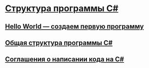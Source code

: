 # [Структура программы C#](index.md)
## [Hello World — создаем первую программу](hello-world-your-first-program.md)
## [Общая структура программы C#](general-structure-of-a-csharp-program.md)
## [Соглашения о написании кода на C#](coding-conventions.md)
